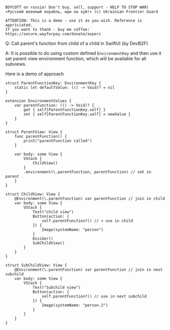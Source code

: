 ```
BOYCOTT on russia! Don't buy, sell, support - HELP TO STOP WAR!
«Русский военный корабль, иди на хуй!» (c) Ukrainian Frontier Guard

ATTENTION: This is a demo - use it as you wish. Reference is appriciated.
If you want to thank - buy me coffee: https://secure.wayforpay.com/donate/asperi
```

Q: Call parent's function from child of a child in SwiftUI (by DevB2F)

A: It is possible to do using custom defined `EnvironmentKey` and then use it set parent view environment function, which will be available for all subviews.

Here is a demo of approach

    struct ParentFunctionKey: EnvironmentKey {
        static let defaultValue: (() -> Void)? = nil
    }
    
    extension EnvironmentValues {
        var parentFunction: (() -> Void)? {
            get { self[ParentFunctionKey.self] }
            set { self[ParentFunctionKey.self] = newValue }
        }
    }
    
    struct ParentView: View {
        func parentFunction() {
            print("parentFunction called")
        }
    
        var body: some View {
            VStack {
                ChildView()
            }
            .environment(\.parentFunction, parentFunction) // set in parent
        }
    }
    
    struct ChildView: View {
        @Environment(\.parentFunction) var parentFunction // join in child
        var body: some View {
            VStack {
                Text("child view")
                Button(action: {
                    self.parentFunction?() // < use in child
                }) {
                    Image(systemName: "person")
                }
                Divider()
                SubChildView()
            }
        }
    }
    
    struct SubChildView: View {
        @Environment(\.parentFunction) var parentFunction // join in next subchild
        var body: some View {
            VStack {
                Text("Subchild view")
                Button(action: {
                    self.parentFunction?() // use in next subchild
                }) {
                    Image(systemName: "person.2")
                }
            }
        }
    }

